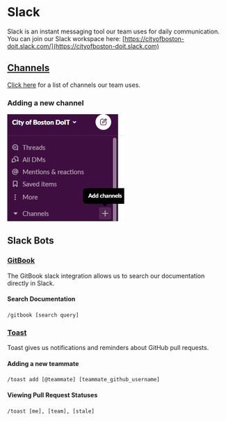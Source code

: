 # Slack

Slack is an instant messaging tool our team uses for daily communication. You can join our Slack workspace here: [https://cityofboston-doit.slack.com/](https://cityofboston-doit.slack.com)

## [Channels](https://slack.com/features/channels)

[Click here](broken-reference) for a list of channels our team uses.

### Adding a new channel

![](../../../.gitbook/assets/image.png)

## Slack Bots

### [GitBook](https://docs.gitbook.com/integrations/slack)

The GitBook slack integration allows us to search our documentation directly in Slack.

#### Search Documentation

`/gitbook [search query]`

### [Toast](https://toast.ninja)

Toast gives us notifications and reminders about GitHub pull requests.

#### Adding a new teammate

`/toast add [@teammate] [teammate_github_username]`

#### Viewing Pull Request Statuses

`/toast [me], [team], [stale]`
